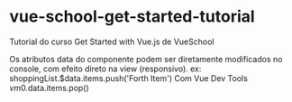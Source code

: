 # vue-school-get-started-tutorial
Tutorial do curso Get Started with Vue.js de VueSchool

Os atributos data do componente podem ser diretamente modificados no console, com efeito direto na view (responsivo).
ex:
shoppingList.$data.items.push('Forth Item')
Com Vue Dev Tools
$vm0.$data.items.pop()
